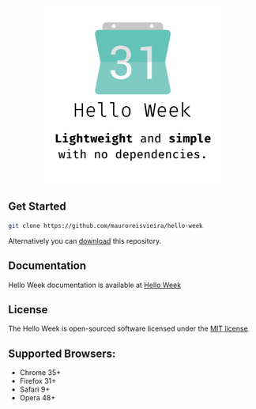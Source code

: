 <p align="center">
    <img src="../static/images/helloweek.png" alt="Hello Week" width="360">
</p>

## Get Started

```bash
git clone https://github.com/mauroreisvieira/hello-week
```

Alternatively you can [download](https://codeload.github.com/mauroreisvieira/hello-week/zip/master) this repository.

## Documentation

Hello Week documentation is available at [Hello Week](https://hello-week.mauroreisvieira.now.sh/#/)

## License

The Hello Week is open-sourced software licensed under the [MIT license](http://opensource.org/licenses/MIT)

## Supported Browsers:

-   Chrome 35+
-   Firefox 31+
-   Safari 9+
-   Opera 48+
